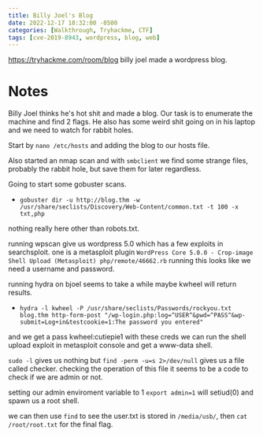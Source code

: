 ```yaml
---
title: Billy Joel's Blog
date: 2022-12-17 18:32:00 -0500
categories: [Walkthrough, Tryhackme, CTF]
tags: [cve-2019-8943, wordpress, blog, web]
---
```


<https://tryhackme.com/room/blog> billy joel made a wordpress blog.

# Notes

Billy Joel thinks he's hot shit and made a blog. Our task is to enumerate the machine and find 2 flags. He also has some weird shit going on in his laptop and we need to watch for rabbit holes.

Start by `nano /etc/hosts` and adding the blog to our hosts file.

Also started an nmap scan and with `smbclient` we find some strange files, probably the rabbit hole, but save them for later regardless.

Going to start some gobuster scans.

- `gobuster dir -u http://blog.thm -w /usr/share/seclists/Discovery/Web-Content/common.txt -t 100 -x txt,php`

nothing really here other than robots.txt.

running wpscan give us wordpress 5.0 which has a few exploits in searchsploit. one is a metasploit plugin `WordPress Core 5.0.0 - Crop-image Shell Upload (Metasploit) php/remote/46662.rb` running this looks like we need a username and password.

running hydra on bjoel seems to take a while maybe kwheel will return results.

- `hydra -l kwheel -P /usr/share/seclists/Passwords/rockyou.txt blog.thm http-form-post "/wp-login.php:log=^USER^&pwd=^PASS^&wp-submit=Log+in&testcookie=1:The password you entered"`

and we get a pass kwheel:cutiepie1 with these creds we can run the shell upload exploit in metasploit console and get a www-data shell.

`sudo -l` gives us nothing but `find -perm -u=s 2>/dev/null` gives us a file called checker. checking the operation of this file it seems to be a code to check if we are admin or not.

setting our admin enviroment variable to 1 `export admin=1` will setiud(0) and spawn us a root shell.

we can then use `find` to see the user.txt is stored in `/media/usb/`, then `cat /root/root.txt` for the final flag.
